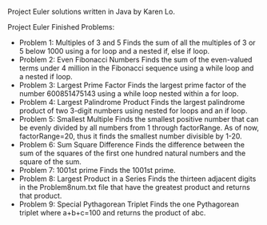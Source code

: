 Project Euler solutions written in Java by Karen Lo.

Project Euler Finished Problems:
- Problem 1: Multiples of 3 and 5
	Finds the sum of all the multiples of 3 or 5 below 1000 using a for loop and a nested if, else if loop.
- Problem 2: Even Fibonacci Numbers
	Finds the sum of  the even-valued terms under 4 million in the Fibonacci sequence using a while loop and a nested if loop.
- Problem 3: Largest Prime Factor
	Finds the largest prime factor of the number 600851475143 using a while loop nested within a for loop.
- Problem 4: Largest Palindrome Product
	Finds the largest palindrome product of two 3-digit numbers using nested for loops and an if loop.
- Problem 5: Smallest Multiple
	Finds the smallest positive number that can be evenly divided by all numbers from 1 through factorRange. As of now, factorRange=20, thus it finds the smallest number divisible by 1-20.
- Problem 6: Sum Square Difference
	Finds the difference between the sum of the squares of the first one hundred natural numbers and the square of the sum.
- Problem 7: 1001st prime
	Finds the 1001st prime.
- Problem 8: Largest Product in a Series
	Finds the thirteen adjacent digits in the Problem8num.txt file that have the greatest product and returns that product.
- Problem 9: Special Pythagorean Triplet
	Finds the one Pythagorean triplet where a+b+c=100 and returns the product of abc.
